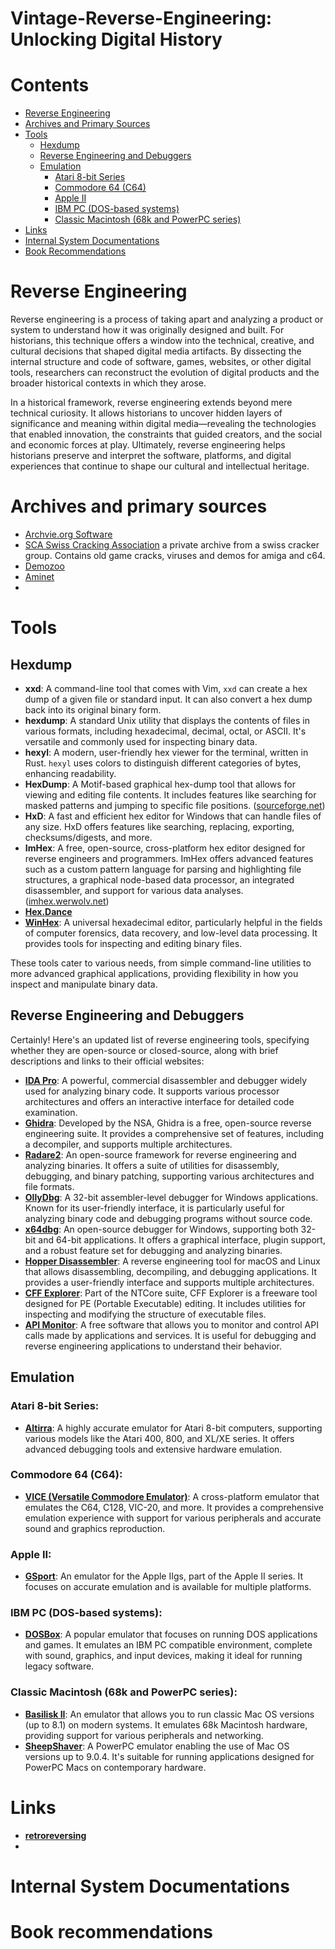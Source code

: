 # Vintage-Reverse-Engineering: Unlocking Digital History

# Contents
- [Reverse Engineering](#reverse-engineering)
- [Archives and Primary Sources](#archives-and-primary-sources)
- [Tools](#tools)
  - [Hexdump](#hexdump)
  - [Reverse Engineering and Debuggers](#reverse-engineering-and-debuggers)
  - [Emulation](#emulation)
    - [Atari 8-bit Series](#atari-8-bit-series)
    - [Commodore 64 (C64)](#commodore-64-c64)
    - [Apple II](#apple-ii)
    - [IBM PC (DOS-based systems)](#ibm-pc-dos-based-systems)
    - [Classic Macintosh (68k and PowerPC series)](#classic-macintosh-68k-and-powerpc-series)
- [Links](#links)
- [Internal System Documentations](#internal-system-documentations)
- [Book Recommendations](#book-recommendations)




# Reverse Engineering
Reverse engineering is a process of taking apart and analyzing a product or system to understand how it was originally designed and built. For historians, this technique offers a window into the technical, creative, and cultural decisions that shaped digital media artifacts. By dissecting the internal structure and code of software, games, websites, or other digital tools, researchers can reconstruct the evolution of digital products and the broader historical contexts in which they arose.

In a historical framework, reverse engineering extends beyond mere technical curiosity. It allows historians to uncover hidden layers of significance and meaning within digital media—revealing the technologies that enabled innovation, the constraints that guided creators, and the social and economic forces at play. Ultimately, reverse engineering helps historians preserve and interpret the software, platforms, and digital experiences that continue to shape our cultural and intellectual heritage.

# Archives and primary sources

- [Archvie.org Software](https://archive.org/details/software)
- [SCA Swiss Cracking Association](https://www.sca.ch/) a private archive from a swiss cracker group. Contains old game cracks, viruses and demos for amiga and c64.
- [Demozoo](https://demozoo.org/)
- [Aminet](https://wiki.aminet.net/Main_Page)
- 


# Tools

## Hexdump

- **xxd**: A command-line tool that comes with Vim, `xxd` can create a hex dump of a given file or standard input. It can also convert a hex dump back into its original binary form.
- **hexdump**: A standard Unix utility that displays the contents of files in various formats, including hexadecimal, decimal, octal, or ASCII. It's versatile and commonly used for inspecting binary data.
- **hexyl**: A modern, user-friendly hex viewer for the terminal, written in Rust. `hexyl` uses colors to distinguish different categories of bytes, enhancing readability.
- **HexDump**: A Motif-based graphical hex-dump tool that allows for viewing and editing file contents. It includes features like searching for masked patterns and jumping to specific file positions. ([sourceforge.net](https://sourceforge.net/projects/hexdump/?utm_source=chatgpt.com))
- **HxD**: A fast and efficient hex editor for Windows that can handle files of any size. HxD offers features like searching, replacing, exporting, checksums/digests, and more.
- **ImHex**: A free, open-source, cross-platform hex editor designed for reverse engineers and programmers. ImHex offers advanced features such as a custom pattern language for parsing and highlighting file structures, a graphical node-based data processor, an integrated disassembler, and support for various data analyses. ([imhex.werwolv.net](https://imhex.werwolv.net/?utm_source=chatgpt.com))
- [**Hex.Dance**](https://hex.dance/)
- [**WinHex**](https://x-ways.net/winhex/): A universal hexadecimal editor, particularly helpful in the fields of computer forensics, data recovery, and low-level data processing. It provides tools for inspecting and editing binary files. 

These tools cater to various needs, from simple command-line utilities to more advanced graphical applications, providing flexibility in how you inspect and manipulate binary data. 

## Reverse Engineering and Debuggers

Certainly! Here's an updated list of reverse engineering tools, specifying whether they are open-source or closed-source, along with brief descriptions and links to their official websites:

- [**IDA Pro**](https://hex-rays.com/ida-pro): A powerful, commercial disassembler and debugger widely used for analyzing binary code. It supports various processor architectures and offers an interactive interface for detailed code examination.
- [**Ghidra**](https://ghidra-sre.org/): Developed by the NSA, Ghidra is a free, open-source reverse engineering suite. It provides a comprehensive set of features, including a decompiler, and supports multiple architectures.
- [**Radare2**](https://rada.re/n/): An open-source framework for reverse engineering and analyzing binaries. It offers a suite of utilities for disassembly, debugging, and binary patching, supporting various architectures and file formats.
- [**OllyDbg**](https://www.ollydbg.de/): A 32-bit assembler-level debugger for Windows applications. Known for its user-friendly interface, it is particularly useful for analyzing binary code and debugging programs without source code.
- [**x64dbg**](https://x64dbg.com/): An open-source debugger for Windows, supporting both 32-bit and 64-bit applications. It offers a graphical interface, plugin support, and a robust feature set for debugging and analyzing binaries.
- [**Hopper Disassembler**](https://www.hopperapp.com/): A reverse engineering tool for macOS and Linux that allows disassembling, decompiling, and debugging applications. It provides a user-friendly interface and supports multiple architectures.
- [**CFF Explorer**](https://ntcore.com/explorer-suite/): Part of the NTCore suite, CFF Explorer is a freeware tool designed for PE (Portable Executable) editing. It includes utilities for inspecting and modifying the structure of executable files.
- [**API Monitor**](http://www.rohitab.com/apimonitor): A free software that allows you to monitor and control API calls made by applications and services. It is useful for debugging and reverse engineering applications to understand their behavior. 


## Emulation

### **Atari 8-bit Series**:
   - [**Altirra**](https://www.virtualdub.org/altirra.html): A highly accurate emulator for Atari 8-bit computers, supporting various models like the Atari 400, 800, and XL/XE series. It offers advanced debugging tools and extensive hardware emulation.

### **Commodore 64 (C64)**:
   - [**VICE (Versatile Commodore Emulator)**](https://vice-emu.sourceforge.io/): A cross-platform emulator that emulates the C64, C128, VIC-20, and more. It provides a comprehensive emulation experience with support for various peripherals and accurate sound and graphics reproduction.

### **Apple II**:
   - [**GSport**](https://github.com/david-schmidt/gsport): An emulator for the Apple IIgs, part of the Apple II series. It focuses on accurate emulation and is available for multiple platforms.

### **IBM PC (DOS-based systems)**:
   - [**DOSBox**](https://www.dosbox.com/): A popular emulator that focuses on running DOS applications and games. It emulates an IBM PC compatible environment, complete with sound, graphics, and input devices, making it ideal for running legacy software.

### **Classic Macintosh (68k and PowerPC series)**:
   - [**Basilisk II**](https://basilisk.cebix.net/): An emulator that allows you to run classic Mac OS versions (up to 8.1) on modern systems. It emulates 68k Macintosh hardware, providing support for various peripherals and networking.
   - [**SheepShaver**](https://sheepshaver.cebix.net/): A PowerPC emulator enabling the use of Mac OS versions up to 9.0.4. It's suitable for running applications designed for PowerPC Macs on contemporary hardware.

# Links
- [**retroreversing**](https://www.retroreversing.com/)
- 

# Internal System Documentations


# Book recommendations






